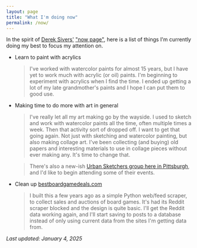 ```yaml
---
layout: page
title: "What I'm doing now"
permalink: /now/
---
```


In the spirit of [Derek Sivers'](https://sivers.org/ "Derek Sivers' website") ["now page"](http://nownownow.com/about 'About the now page'), here is a list of things I'm currently doing my best to focus my attention on.

- Learn to paint with acrylics
  > I've worked with watercolor paints for almost 15 years, but I have yet to work much with acrylic (or oil) paints. I'm beginning to experiment with acrylics when I find the time. I ended up getting a lot of my late grandmother's paints and I hope I can put them to good use.
- Making time to do more with art in general
  > I've really let all my art making go by the wayside. I used to sketch and work with watercolor paints all the time, often multiple times a week. Then that activity sort of dropped off. I want to get that going again. Not just with sketching and watercolor painting, but also making collage art. I've been collecting (and buying) old papers and interesting materials to use in collage pieces without ever making any. It's time to change that.

  > There's also a new-ish [Urban Sketchers group here in Pittsburgh](https://www.facebook.com/groups/456041198545362 'The Pittsburgh Urban Sketchers Facebook group'), and I'd like to begin attending some of their events.
- Clean up [bestboardgamedeals.com](https://bestboardgamedeals.com/ 'A handy website to keep track of forum posts highlighting board game deals')
  > I built this a few years ago as a simple Python web/feed scraper, to collect sales and auctions of board games. It's had its Reddit scraper blocked and the design is quite basic. I'll get the Reddit data working again, and I'll start saving to posts to a database instead of only using current data from the sites I'm getting data from.

_Last updated: January 4, 2025_
